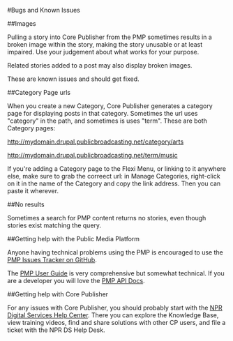 #Bugs and Known Issues

##Images

Pulling a story into Core Publisher from the PMP sometimes results in a broken image within the story, making the story unusable or at least impaired. Use your judgement about what works for your purpose.

Related stories added to a post may also display broken images.

These are known issues and should get fixed.

##Category Page urls

When you create a new Category, Core Publisher generates a category page for displaying posts in that category. Sometimes the url uses "category" in the path, and sometimes is uses "term". These are both Category pages:

http://mydomain.drupal.publicbroadcasting.net/category/arts

http://mydomain.drupal.publicbroadcasting.net/term/music

If you're adding a Category page to the Flexi Menu, or  linking to it anywhere else, make sure to grab the correect url: in Manage Categories, right-click on it in the name of the Category and copy the link address. Then you can paste it wherever.

##No results

Sometimes a search for PMP content returns no stories, even though stories exist matching the query.

##Getting help with the Public Media Platform

Anyone having technical problems using the PMP is encouraged to use the [PMP Issues Tracker on GitHub](https://github.com/publicmediaplatform/pmp-issues/issues?q=is%3Aopen).

The [PMP User Guide](https://support.pmp.io/guides) is very comprehensive but somewhat technical. If you are a developer you will love the [PMP API Docs](https://support.pmp.io/docs).

##Getting help with Core Publisher

For any issues with Core Publisher, you should probably start with the [NPR Digital Services Help Center](http://digitalservices.npr.org/support). There you can explore the Knowledge Base, view training videos, find and share solutions with other CP users, and file a ticket with the NPR DS Help Desk.
